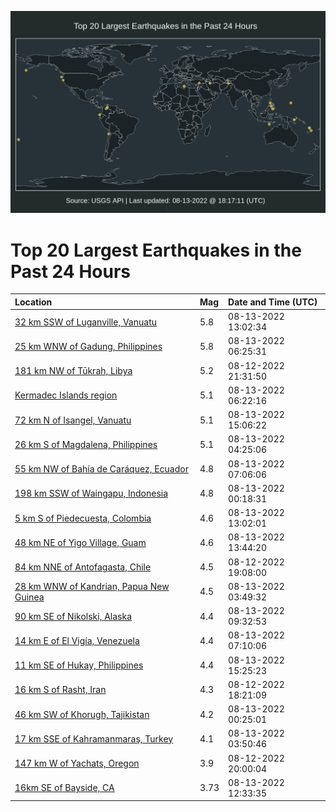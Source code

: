![Map](./map.png)

# Top 20 Largest Earthquakes in the Past 24 Hours

| Location | Mag | Date and Time (UTC) |
|:---|:---|:---|
| [32 km SSW of Luganville, Vanuatu](https://earthquake.usgs.gov/earthquakes/eventpage/us6000iaik) | 5.8 | 08-13-2022 13:02:34 |
| [25 km WNW of Gadung, Philippines](https://earthquake.usgs.gov/earthquakes/eventpage/us6000iag5) | 5.8 | 08-13-2022 06:25:31 |
| [181 km NW of Tūkrah, Libya](https://earthquake.usgs.gov/earthquakes/eventpage/us6000iacz) | 5.2 | 08-12-2022 21:31:50 |
| [Kermadec Islands region](https://earthquake.usgs.gov/earthquakes/eventpage/us6000iag4) | 5.1 | 08-13-2022 06:22:16 |
| [72 km N of Isangel, Vanuatu](https://earthquake.usgs.gov/earthquakes/eventpage/us6000iaj8) | 5.1 | 08-13-2022 15:06:22 |
| [26 km S of Magdalena, Philippines](https://earthquake.usgs.gov/earthquakes/eventpage/us6000iafp) | 5.1 | 08-13-2022 04:25:06 |
| [55 km NW of Bahía de Caráquez, Ecuador](https://earthquake.usgs.gov/earthquakes/eventpage/us6000iah2) | 4.8 | 08-13-2022 07:06:06 |
| [198 km SSW of Waingapu, Indonesia](https://earthquake.usgs.gov/earthquakes/eventpage/us6000iaep) | 4.8 | 08-13-2022 00:18:31 |
| [5 km S of Piedecuesta, Colombia](https://earthquake.usgs.gov/earthquakes/eventpage/us6000iaij) | 4.6 | 08-13-2022 13:02:01 |
| [48 km NE of Yigo Village, Guam](https://earthquake.usgs.gov/earthquakes/eventpage/us6000iaiv) | 4.6 | 08-13-2022 13:44:20 |
| [84 km NNE of Antofagasta, Chile](https://earthquake.usgs.gov/earthquakes/eventpage/us6000iabw) | 4.5 | 08-12-2022 19:08:00 |
| [28 km WNW of Kandrian, Papua New Guinea](https://earthquake.usgs.gov/earthquakes/eventpage/us6000iafi) | 4.5 | 08-13-2022 03:49:32 |
| [90 km SE of Nikolski, Alaska](https://earthquake.usgs.gov/earthquakes/eventpage/us6000iahp) | 4.4 | 08-13-2022 09:32:53 |
| [14 km E of El Vigía, Venezuela](https://earthquake.usgs.gov/earthquakes/eventpage/us6000iaha) | 4.4 | 08-13-2022 07:10:06 |
| [11 km SE of Hukay, Philippines](https://earthquake.usgs.gov/earthquakes/eventpage/us6000iajd) | 4.4 | 08-13-2022 15:25:23 |
| [16 km S of Rasht, Iran](https://earthquake.usgs.gov/earthquakes/eventpage/us6000iabi) | 4.3 | 08-12-2022 18:21:09 |
| [46 km SW of Khorugh, Tajikistan](https://earthquake.usgs.gov/earthquakes/eventpage/us6000iaes) | 4.2 | 08-13-2022 00:25:01 |
| [17 km SSE of Kahramanmaraş, Turkey](https://earthquake.usgs.gov/earthquakes/eventpage/us6000iafh) | 4.1 | 08-13-2022 03:50:46 |
| [147 km W of Yachats, Oregon](https://earthquake.usgs.gov/earthquakes/eventpage/us6000iac9) | 3.9 | 08-12-2022 20:00:04 |
| [16km SE of Bayside, CA](https://earthquake.usgs.gov/earthquakes/eventpage/nc73767655) | 3.73 | 08-13-2022 12:33:35 |
